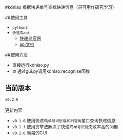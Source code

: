#kdniao
根据快递单号查找快递信息（只可用作研究学习）


##使用工具
* `python3`
* `快递鸟api`
    * [快递鸟官网](http://www.kdniao.com/)
    * [api文档](http://www.kdniao.com/api-track)


##使用方法
* 直接运行kdniao.py
* `或` 通过gui.py调用kdniao.recognise函数


## 当前版本
`v0.2.0`<br>
<br>
        更新内容<br>
* `v0.1.0`  使用快递鸟`单号识别`与`即时查询`接口查询快递信息
* `v0.1.1`  使用穷举法解决了快递鸟`单号识别`失败率高的问题
* `v0.2.0`  简易的GUI
